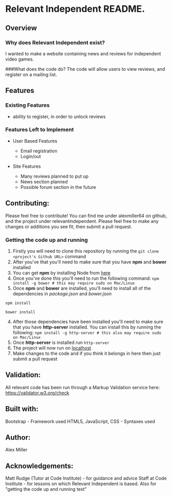 # Relevant Independent README.

## Overview

### Why does Relevant Independent exist?
I wanted to make a website containing news and reviews for independent video games.

###What does the code do?
The code will allow users to view reviews, and register on a mailing list.

## Features

### Existing Features
- ability to register, in order to unlock reviews

### Features Left to Implement
- User Based Features
	- Email registration
	- Login/out

- Site Features
	- Many reviews planned to put up
	- News section planned
	- Possible forum section in the future

## Contributing:
Please feel free to contribute! You can find me under alexmiller64 on github, and the project under relevantindependent. Please feel free to make any changes or additions you see fit, then submit a pull request.

### Getting the code up and running
1. Firstly you will need to clone this repository by running the ```git clone <project's Github URL>``` command
2. After you've that you'll need to make sure that you have **npm** and **bower** installed
  1. You can get **npm** by installing Node from [here](https://nodejs.org/en/)
  2. Once you've done this you'll need to run the following command:
  	 `npm install -g bower # this may require sudo on Mac/Linux`
3. Once **npm** and **bower** are installed, you'll need to install all of the dependencies in *package.json* and *bower.json*
  ```
  npm install

  bower install
  ```
4. After those dependencies have been installed you'll need to make sure that you have **http-server** installed. You can install this by running the following: ```npm install -g http-server # this also may require sudo on Mac/Linux```
5. Once **http-server** is installed run ```http-server```
6. The project will now run on [localhost](http://127.0.0.1:8080)
7. Make changes to the code and if you think it belongs in here then just submit a pull request


## Validation:
All relevant code has been run through a Markup Validation service here: https://validator.w3.org/check


## Built with:
Bootstrap - Framework used
HTML5, JavaScript, CSS - Syntaxes used


## Author:
Alex Miller


## Acknowledgements:
Matt Rudge (Tutor at Code Institute) - for guidance and advice
Staff at Code Institute - for lessons on which Relevant Independent is based. Also for "getting the code up and running text"

